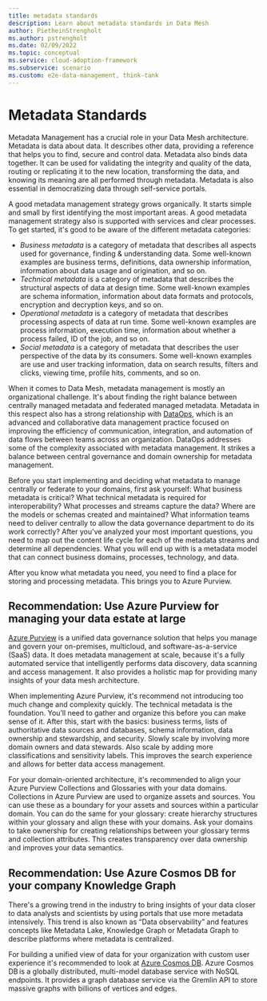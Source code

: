 ```yaml
---
title: metadata standards
description: Learn about metadata standards in Data Mesh
author: PietheinStrengholt
ms.author: pstrengholt
ms.date: 02/09/2022
ms.topic: conceptual
ms.service: cloud-adoption-framework
ms.subservice: scenario
ms.custom: e2e-data-management, think-tank
---
```


# Metadata Standards

Metadata Management has a crucial role in your Data Mesh architecture. Metadata is data about data. It describes other data, providing a reference that helps you to find, secure and control data. Metadata also binds data together. It can be used for validating the integrity and quality of the data, routing or replicating it to the new location, transforming the data, and knowing its meaning are all performed through metadata. Metadata is also essential in democratizing data through self-service portals.

A good metadata management strategy grows organically. It starts simple and small by first identifying the most important areas. A good metadata management strategy also is supported with services and clear processes. To get started, it's good to be aware of the different metadata categories:

- *Business metadata* is a category of metadata that describes all aspects used for governance, finding & understanding data. Some well-known examples are business terms, definitions, data ownership information, information about data usage and origination, and so on.
- *Technical metadata* is a category of metadata that describes the structural aspects of data at design time. Some well-known examples are schema information, information about data formats and protocols, encryption and decryption keys, and so on.
- *Operational metadata* is a category of metadata that describes processing aspects of data at run time. Some well-known examples are process information, execution time, information about whether a process failed, ID of the job, and so on.
- *Social metadata* is a category of metadata that describes the user perspective of the data by its consumers. Some well-known examples are use and user tracking information, data on search results, filters and clicks, viewing time, profile hits, comments, and so on.

When it comes to Data Mesh, metadata management is mostly an organizational challenge. It's about finding the right balance between centrally managed metadata and federated managed metadata. Metadata in this respect also has a strong relationship with [DataOps](./data-ops-for-mesh.md), which is an advanced and collaborative data management practice focused on improving the efficiency of communication, integration, and automation of data flows between teams across an organization. DataOps addresses some of the complexity associated with metadata management. It strikes a balance between central governance and domain ownership for metadata management.

Before you start implementing and deciding what metadata to manage centrally or federate to your domains, first ask yourself: What business metadata is critical? What technical metadata is required for interoperability? What processes and streams capture the data? Where are the models or schemas created and maintained? What information teams need to deliver centrally to allow the data governance department to do its work correctly? After you've analyzed your most important questions, you need to map out the content life cycle for each of the metadata streams and determine all dependencies. What you will end up with is a metadata model that can connect business domains, processes, technology, and data.

After you know what metadata you need, you need to find a place for storing and processing metadata. This brings you to Azure Purview.

## Recommendation: Use Azure Purview for managing your data estate at large

[Azure Purview](/azure/purview) is a unified data governance solution that helps you manage and govern your on-premises, multicloud, and software-as-a-service (SaaS) data. It does metadata management at scale, because it's a fully automated service that intelligently performs data discovery, data scanning and access management. It also provides a holistic map for providing many insights of your data mesh architecture.

When implementing Azure Purview, it's recommend not introducing too much change and complexity quickly. The technical metadata is the foundation. You’ll need to gather and organize this before you can make sense of it. After this, start with the basics: business terms, lists of authoritative data sources and databases, schema information, data ownership and stewardship, and security. Slowly scale by involving more domain owners and data stewards. Also scale by adding more classifications and sensitivity labels. This improves the search experience and allows for better data access management.

For your domain-oriented architecture, it's recommended to align your Azure Purview Collections and Glossaries with your data domains. Collections in Azure Purview are used to organize assets and sources. You can use these as a boundary for your assets and sources within a particular domain. You can do the same for your glossary: create hierarchy structures within your glossary and align these with your domains. Ask your domains to take ownership for creating relationships between your glossary terms and collection attributes. This creates transparency over data ownership and improves your data semantics.

## Recommendation: Use Azure Cosmos DB for your company Knowledge Graph

There's a growing trend in the industry to bring insights of your data closer to data analysts and scientists by using portals that use more metadata intensively. This trend is also known as “Data observability” and features concepts like Metadata Lake, Knowledge Graph or Metadata Graph to describe platforms where metadata is centralized.

For building a unified view of data for your organization with custom user experience it's recommended to look at [Azure Cosmos DB](azure/cosmos-db). Azure Cosmos DB is a globally distributed, multi-model database service with NoSQL endpoints. It provides a graph database service via the Gremlin API to store massive graphs with billions of vertices and edges.



